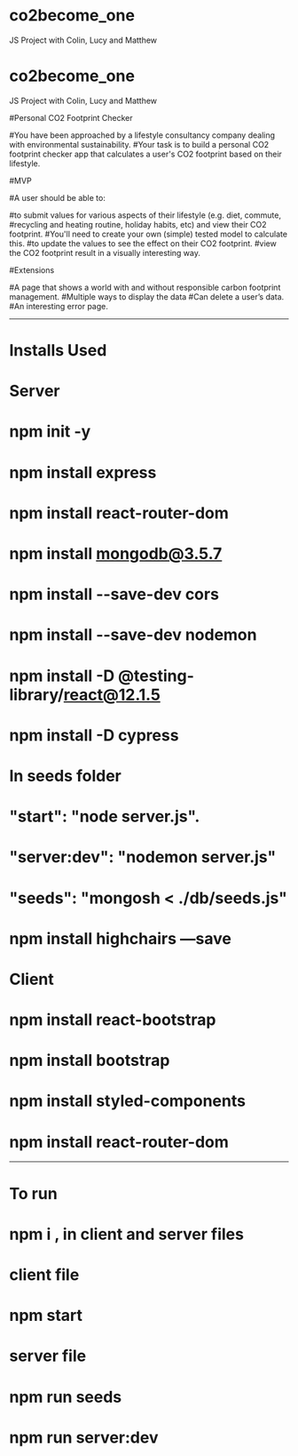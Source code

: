 # co2become_one
JS Project with Colin, Lucy and Matthew

# co2become_one
JS Project with Colin, Lucy and Matthew

#Personal CO2 Footprint Checker

#You have been approached by a lifestyle consultancy company dealing with environmental sustainability. 
#Your task is to build a personal CO2 footprint checker app that calculates a user's CO2 footprint based on their lifestyle.

#MVP

#A user should be able to:

#to submit values for various aspects of their lifestyle (e.g. diet, commute, 
#recycling and heating routine, holiday habits, etc) and view their CO2 footprint. 
#You'll need to create your own (simple) tested model to calculate this.
#to update the values to see the effect on their CO2 footprint.
#view the CO2 footprint result in a visually interesting way.

#Extensions

#A page that shows a world with and without responsible carbon footprint management.
#Multiple ways to display the data
#Can delete a user’s data.
#An interesting error page.

------------------------------------------------------------

# Installs Used

# Server

# npm init -y
# npm install express
# npm install react-router-dom
# npm install mongodb@3.5.7
# npm install --save-dev cors
# npm install --save-dev nodemon

# npm install -D @testing-library/react@12.1.5
# npm install -D cypress

# In seeds folder

# "start": "node server.js". 
# "server:dev": "nodemon server.js"	
# "seeds": "mongosh < ./db/seeds.js"
# npm install highchairs —save


# Client

# npm install react-bootstrap 
# npm install bootstrap 
# npm install styled-components
# npm install react-router-dom

-----------------------------------------------------

# To run 

# npm i , in client and server files 

# client file

# npm start 

# server file

# npm run seeds 
# npm run server:dev
